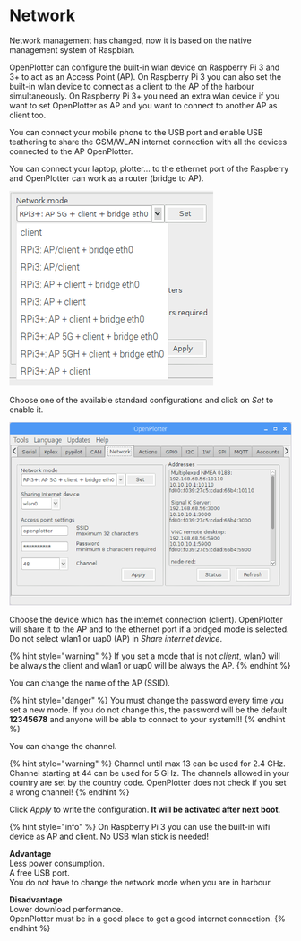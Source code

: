 # Network

Network management has changed, now it is based on the native management system of Raspbian.

OpenPlotter can configure the built-in wlan device on Raspberry Pi 3 and 3+ to act as an Access Point \(AP\). On Raspberry Pi 3 you can also set the built-in wlan device to connect as a client to the AP of the harbour simultaneously. On Raspberry Pi 3+ you need an extra wlan device if you want to set OpenPlotter as AP and you want to connect to another AP as client too.

You can connect your mobile phone to the USB port and enable USB teathering to share the GSM/WLAN internet connection with all the devices connected to the AP OpenPlotter.

You can connect your laptop, plotter... to the ethernet port of the Raspberry and OpenPlotter can work as a router \(bridge to AP\).

![](.gitbook/assets/network_modes.png)

Choose one of the available standard configurations and click on _Set_ to enable it.

![](.gitbook/assets/network_ui.png)

Choose the device which has the internet connection \(client\). OpenPlotter will  share it to the AP and to the ethernet port if a bridged mode is selected. Do not select wlan1 or uap0 \(AP\) in _Share internet device_.

{% hint style="warning" %}
If you set a mode that is not _client_, wlan0 will be always the client and wlan1 or uap0 will be always the AP.
{% endhint %}

You can change the name of the AP \(SSID\).

{% hint style="danger" %}
You must change the password every time you set a new mode. If you do not change this, the password will be the default **12345678** and anyone will be able to connect to your system!!!
{% endhint %}

You can change the channel.

{% hint style="warning" %}
Channel until max 13 can be used for 2.4 GHz. Channel starting at 44 can be used for 5 GHz. The channels allowed in your country are set by the country code. OpenPlotter does not check if you set a wrong channel!
{% endhint %}

Click _Apply_ to write the configuration. **It will be activated after next boot**.

{% hint style="info" %}
On Raspberry Pi 3 you can use the built-in wifi device as AP and client. No USB wlan stick is needed!

**Advantage**  
Less power consumption.  
A free USB port.  
You do not have to change the network mode when you are in harbour.

**Disadvantage**  
Lower download performance.  
OpenPlotter must be in a good place to get a good internet connection.
{% endhint %}



